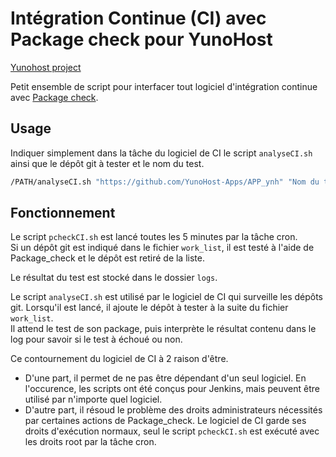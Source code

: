 Intégration Continue (CI) avec Package check pour YunoHost
==================

[Yunohost project](https://yunohost.org/#/)

Petit ensemble de script pour interfacer tout logiciel d'intégration continue avec [Package check](https://github.com/YunoHost/package_check).

## Usage
Indiquer simplement dans la tâche du logiciel de CI le script `analyseCI.sh` ainsi que le dépôt git à tester et le nom du test.
```bash
/PATH/analyseCI.sh "https://github.com/YunoHost-Apps/APP_ynh" "Nom du test"
```

## Fonctionnement
Le script `pcheckCI.sh` est lancé toutes les 5 minutes par la tâche cron.  
Si un dépôt git est indiqué dans le fichier `work_list`, il est testé à l'aide de Package_check et le dépôt est retiré de la liste.

Le résultat du test est stocké dans le dossier `logs`.

Le script `analyseCI.sh` est utilisé par le logiciel de CI qui surveille les dépôts git. Lorsqu'il est lancé, il ajoute le dépôt à tester à la suite du fichier `work_list`.  
Il attend le test de son package, puis interprète le résultat contenu dans le log pour savoir si le test à échoué ou non.

Ce contournement du logiciel de CI à 2 raison d'être.  

- D'une part, il permet de ne pas être dépendant d'un seul logiciel. En l'occurence, les scripts ont été conçus pour Jenkins, mais peuvent être utilisé par n'importe quel logiciel.
- D'autre part, il résoud le problème des droits administrateurs nécessités par certaines actions de Package_check. Le logiciel de CI garde ses droits d'exécution normaux, seul le script `pcheckCI.sh` est exécuté avec les droits root par la tâche cron.
